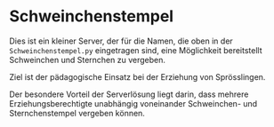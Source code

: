# Schweinchenstempel

Dies ist ein kleiner Server, der für die Namen, die oben in der `Schweinchenstempel.py` eingetragen sind, eine Möglichkeit bereitstellt Schweinchen und Sternchen zu vergeben.

Ziel ist der pädagogische Einsatz bei der Erziehung von Sprösslingen.

Der besondere Vorteil der Serverlösung liegt darin, dass mehrere Erziehungsberechtigte unabhängig voneinander Schweinchen- und Sternchenstempel vergeben können.
